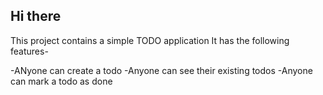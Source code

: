 ## Hi there

This project contains a simple TODO application
It has the following features-

-ANyone can create a todo
-Anyone can see their existing todos
-Anyone can mark a todo as done
